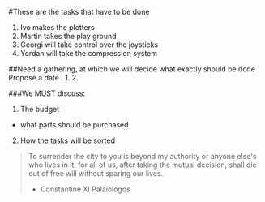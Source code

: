 #These are the tasks that have to be done
1. Ivo makes the plotters
2. Martin takes the play ground
3. Georgi will take control over the joysticks
4. Yordan will take the compression system

##Need a gathering, at which we will decide what exactly should be done
Propose a date :
1.
2.

###We MUST discuss:

1. The budget
  - what parts should be purchased
2. How the tasks will be sorted


>To surrender the city to you is beyond my authority or anyone else's who lives in it, for all of us, after taking the mutual decision, shall die out of free will without sparing our lives.
> - Constantine XI Palaiologos
